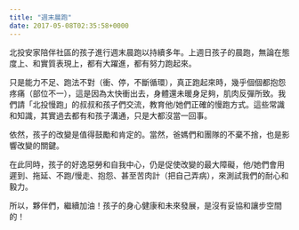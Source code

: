 ```yaml
---
title: "週末晨跑"
date: 2017-05-08T02:35:58+0000
---
```


北投安家陪伴社區的孩子進行週末晨跑以持續多年。上週日孩子的晨跑，無論在態度上、和實質表現上，都有大躍進，都有努力跑起來。

只是能力不足、跑法不對（衝、停，不斷循環），真正跑起來時，幾乎個個都抱怨疼痛（部位不一），這是因為太快衝出去，身體還未暖身足夠，肌肉反彈所致。我們請「北投慢跑」的叔叔和孩子們交流，教育他/她們正確的慢跑方式。這些常識和知識，其實過去都有和孩子溝通，只是大都沒當一回事。

依然，孩子的改變是值得鼓勵和肯定的。當然，爸媽們和團隊的不棄不捨，也是影響改變的關鍵。

在此同時，孩子的好逸惡勞和自我中心，仍是促使改變的最大障礙，他/她們會用遲到、拖延、不跑/慢走、抱怨、甚至苦肉計（把自己弄病），來測試我們的耐心和毅力。

所以，夥伴們，繼續加油！孩子的身心健康和未來發展，是沒有妥協和讓步空間的！
